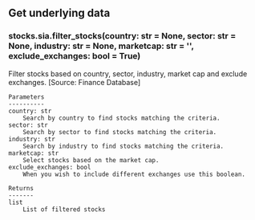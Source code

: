 ## Get underlying data 
### stocks.sia.filter_stocks(country: str = None, sector: str = None, industry: str = None, marketcap: str = '', exclude_exchanges: bool = True)

Filter stocks based on country, sector, industry, market cap and exclude exchanges. [Source: Finance Database]

    Parameters
    ----------
    country: str
        Search by country to find stocks matching the criteria.
    sector: str
        Search by sector to find stocks matching the criteria.
    industry: str
        Search by industry to find stocks matching the criteria.
    marketcap: str
        Select stocks based on the market cap.
    exclude_exchanges: bool
        When you wish to include different exchanges use this boolean.

    Returns
    -------
    list
        List of filtered stocks
